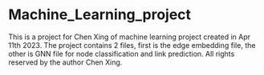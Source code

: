 # Machine_Learning_project

This is a project for Chen Xing of machine learning project created in Apr 11th 2023.
The project contains 2 files, first is the edge embedding file, the other is GNN file for node classification and link prediction.
All rights reserved by the author Chen Xing.
